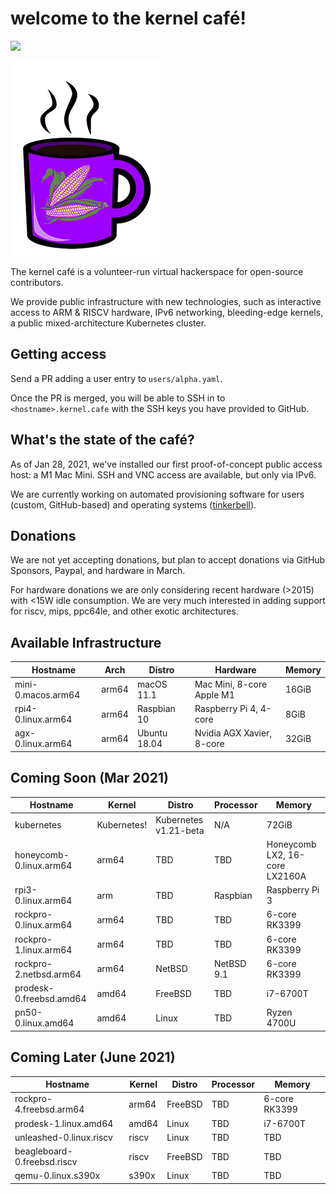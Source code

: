 # welcome to the kernel café! 

<a href="https://discord.gg/s8nwgXQaKP"><img src="https://img.shields.io/discord/806023590348062750"></a>

<img src="logo.png">

The kernel café is a volunteer-run virtual hackerspace for open-source contributors. 

We provide public infrastructure with new technologies, such as interactive access to ARM & RISCV hardware, IPv6 networking, bleeding-edge kernels, a public mixed-architecture Kubernetes cluster.

## Getting access 

Send a PR adding a user entry to `users/alpha.yaml`. 

Once the PR is merged, you will be able to SSH in to `<hostname>.kernel.cafe` with the SSH keys you have provided to GitHub. 

## What's the state of the café?

As of Jan 28, 2021, we've installed our first proof-of-concept public access host: a M1 Mac Mini. SSH and VNC access are available, but only via IPv6.

We are currently working on automated provisioning software for users (custom, GitHub-based) and operating systems ([tinkerbell](http://tinkerbell.org)).

## Donations

We are not yet accepting donations, but plan to accept donations via GitHub Sponsors, Paypal, and hardware in March.

For hardware donations we are only considering recent hardware (>2015) with <15W idle consumption. We are very much interested in adding support for riscv, mips, ppc64le, and other exotic architectures.

## Available Infrastructure

| Hostname                      | Arch | Distro          | Hardware                  | Memory |
| ----------------------------- | ---- | --------------- | ------------------------- | ------ |
| mini-0.macos.arm64            | arm64 | macOS 11.1     | Mac Mini, 8-core Apple M1 | 16GiB  |
| rpi4-0.linux.arm64            | arm64 | Raspbian 10    | Raspberry Pi 4, 4-core    | 8GiB   |
| agx-0.linux.arm64             | arm64 | Ubuntu 18.04   | Nvidia AGX Xavier, 8-core | 32GiB  |

## Coming Soon (Mar 2021)

| Hostname                      | Kernel          | Distro     | Processor         | Memory | 
| ----------------------------- | --------------- | ---------- | ----------------- | ------ |
| kubernetes | Kubernetes! | Kubernetes v1.21-beta | N/A | 72GiB | 2020-02-TBD |
| honeycomb-0.linux.arm64 | arm64 | TBD | TBD | Honeycomb LX2, 16-core LX2160A | 64GiB |
| rpi3-0.linux.arm64 | arm | TBD | Raspbian | Raspberry Pi 3 | 2GiB |
| rockpro-0.linux.arm64 | arm64 | TBD | TBD | 6-core RK3399 | 4GiB  |
| rockpro-1.linux.arm64 | arm64 | TBD | TBD | 6-core RK3399 | 4GiB  |
| rockpro-2.netbsd.arm64 | arm64 | NetBSD | NetBSD 9.1 | 6-core RK3399 | 4GiB  | 
| prodesk-0.freebsd.amd64 | amd64 | FreeBSD | TBD | i7-6700T | 16GiB |
| pn50-0.linux.amd64 | amd64 | Linux | TBD | Ryzen 4700U | 64GiB |

## Coming Later (June 2021)

| Hostname                      | Kernel          | Distro     | Processor         | Memory | 
| ----------------------------- | --------------- | ---------- | ----------------- | ------ |
| rockpro-4.freebsd.arm64 | arm64 | FreeBSD | TBD | 6-core RK3399 | 4GiB  |
| prodesk-1.linux.amd64 | amd64 | Linux | TBD | i7-6700T | 16GiB |
| unleashed-0.linux.riscv | riscv | Linux | TBD | TBD | TBD |
| beagleboard-0.freebsd.riscv | riscv | FreeBSD | TBD | TBD | TBD |
| qemu-0.linux.s390x | s390x | Linux | TBD | TBD | TBD |

